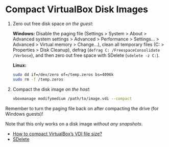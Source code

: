 # Compact VirtualBox Disk Images

1. Zero out free disk space *on the guest*:

	**Windows:** Disable the paging file (Settings > System > About > Advanced system settings > Advanced > Performance > Settings… > Advanced > Virtual memory > Change…), clean all temporary files (C: > Properties > Disk Cleanup), defrag (`defrag C: /FreespaceConsolidate /Verbose`), and then zero out free space with SDelete (`sdelete -z C:`).

	**Linux:**

	```bash
	sudo dd if=/dev/zero of=/temp.zeros bs=4096k
	sudo rm -f /temp.zeros
	```

2. Compact the disk image *on the host*:

	```bash
	vboxmanage modifymedium /path/to/image.vdi --compact
	```

Remember to turn the paging file back on after compacting the drive (for Windows guests)!

Note that this only works on a disk image *without any snapshots*.

* [How to compact VirtualBox’s VDI file size?](https://superuser.com/questions/529149/how-to-compact-virtualboxs-vdi-file-size/529183#529183)
* [SDelete](https://docs.microsoft.com/en-us/sysinternals/downloads/sdelete)
